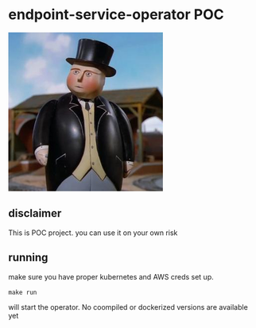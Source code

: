 # endpoint-service-operator POC

![](img/Sir_Topham_Hatt_1986.jpg)

## disclaimer

This is POC project. you can use it on your own risk

## running

make sure you have proper kubernetes and AWS creds set up.
```
make run
```

will start the operator. No coompiled or dockerized versions are available yet
